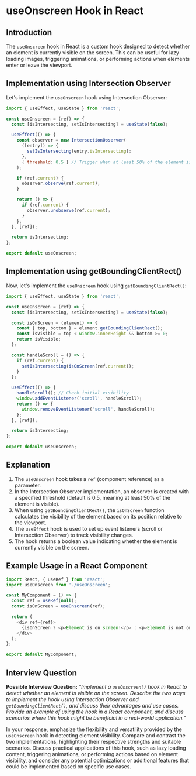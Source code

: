 # useOnscreen Hook in React

## Introduction

The `useOnscreen` hook in React is a custom hook designed to detect whether an element is currently visible on the screen. This can be useful for lazy loading images, triggering animations, or performing actions when elements enter or leave the viewport.

## Implementation using Intersection Observer

Let's implement the `useOnscreen` hook using Intersection Observer:

```javascript
import { useEffect, useState } from 'react';

const useOnscreen = (ref) => {
  const [isIntersecting, setIsIntersecting] = useState(false);

  useEffect(() => {
    const observer = new IntersectionObserver(
      ([entry]) => {
        setIsIntersecting(entry.isIntersecting);
      },
      { threshold: 0.5 } // Trigger when at least 50% of the element is visible
    );

    if (ref.current) {
      observer.observe(ref.current);
    }

    return () => {
      if (ref.current) {
        observer.unobserve(ref.current);
      }
    };
  }, [ref]);

  return isIntersecting;
};

export default useOnscreen;
```

## Implementation using getBoundingClientRect()

Now, let's implement the `useOnscreen` hook using `getBoundingClientRect()`:

```javascript
import { useEffect, useState } from 'react';

const useOnscreen = (ref) => {
  const [isIntersecting, setIsIntersecting] = useState(false);

  const isOnScreen = (element) => {
    const { top, bottom } = element.getBoundingClientRect();
    const isVisible = top < window.innerHeight && bottom >= 0;
    return isVisible;
  };

  const handleScroll = () => {
    if (ref.current) {
      setIsIntersecting(isOnScreen(ref.current));
    }
  };

  useEffect(() => {
    handleScroll(); // Check initial visibility
    window.addEventListener('scroll', handleScroll);
    return () => {
      window.removeEventListener('scroll', handleScroll);
    };
  }, [ref]);

  return isIntersecting;
};

export default useOnscreen;
```

## Explanation

1. The `useOnscreen` hook takes a `ref` (component reference) as a parameter.
2. In the Intersection Observer implementation, an observer is created with a specified threshold (default is 0.5, meaning at least 50% of the element is visible).
3. When using `getBoundingClientRect()`, the `isOnScreen` function calculates the visibility of the element based on its position relative to the viewport.
4. The `useEffect` hook is used to set up event listeners (scroll or Intersection Observer) to track visibility changes.
5. The hook returns a boolean value indicating whether the element is currently visible on the screen.

## Example Usage in a React Component

```javascript
import React, { useRef } from 'react';
import useOnscreen from './useOnscreen';

const MyComponent = () => {
  const ref = useRef(null);
  const isOnScreen = useOnscreen(ref);

  return (
    <div ref={ref}>
      {isOnScreen ? <p>Element is on screen!</p> : <p>Element is not on screen</p>}
    </div>
  );
};

export default MyComponent;
```

## Interview Question

**Possible Interview Question:**
*"Implement a `useOnscreen()` hook in React to detect whether an element is visible on the screen. Describe the two ways to implement the hook using Intersection Observer and `getBoundingClientRect()`, and discuss their advantages and use cases. Provide an example of using the hook in a React component, and discuss scenarios where this hook might be beneficial in a real-world application."*

In your response, emphasize the flexibility and versatility provided by the `useOnscreen` hook in detecting element visibility. Compare and contrast the two implementations, highlighting their respective strengths and suitable scenarios. Discuss practical applications of this hook, such as lazy loading content, triggering animations, or performing actions based on element visibility, and consider any potential optimizations or additional features that could be implemented based on specific use cases.